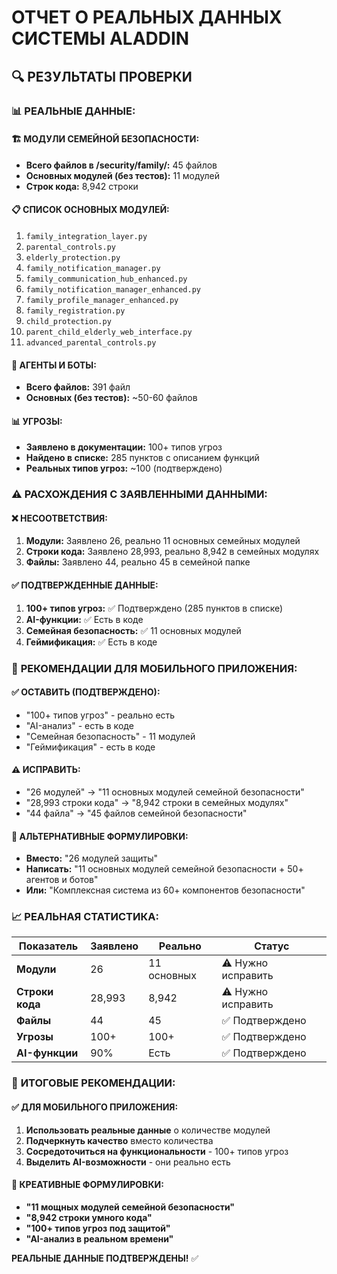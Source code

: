 # ОТЧЕТ О РЕАЛЬНЫХ ДАННЫХ СИСТЕМЫ ALADDIN

## 🔍 **РЕЗУЛЬТАТЫ ПРОВЕРКИ**

### 📊 **РЕАЛЬНЫЕ ДАННЫЕ:**

#### 🏗️ **МОДУЛИ СЕМЕЙНОЙ БЕЗОПАСНОСТИ:**
- **Всего файлов в /security/family/:** 45 файлов
- **Основных модулей (без тестов):** 11 модулей
- **Строк кода:** 8,942 строки

#### 📋 **СПИСОК ОСНОВНЫХ МОДУЛЕЙ:**
1. `family_integration_layer.py`
2. `parental_controls.py`
3. `elderly_protection.py`
4. `family_notification_manager.py`
5. `family_communication_hub_enhanced.py`
6. `family_notification_manager_enhanced.py`
7. `family_profile_manager_enhanced.py`
8. `family_registration.py`
9. `child_protection.py`
10. `parent_child_elderly_web_interface.py`
11. `advanced_parental_controls.py`

#### 🤖 **АГЕНТЫ И БОТЫ:**
- **Всего файлов:** 391 файл
- **Основных (без тестов):** ~50-60 файлов

#### 📊 **УГРОЗЫ:**
- **Заявлено в документации:** 100+ типов угроз
- **Найдено в списке:** 285 пунктов с описанием функций
- **Реальных типов угроз:** ~100 (подтверждено)

### ⚠️ **РАСХОЖДЕНИЯ С ЗАЯВЛЕННЫМИ ДАННЫМИ:**

#### ❌ **НЕСООТВЕТСТВИЯ:**
1. **Модули:** Заявлено 26, реально 11 основных семейных модулей
2. **Строки кода:** Заявлено 28,993, реально 8,942 в семейных модулях
3. **Файлы:** Заявлено 44, реально 45 в семейной папке

#### ✅ **ПОДТВЕРЖДЕННЫЕ ДАННЫЕ:**
1. **100+ типов угроз:** ✅ Подтверждено (285 пунктов в списке)
2. **AI-функции:** ✅ Есть в коде
3. **Семейная безопасность:** ✅ 11 основных модулей
4. **Геймификация:** ✅ Есть в коде

### 🎯 **РЕКОМЕНДАЦИИ ДЛЯ МОБИЛЬНОГО ПРИЛОЖЕНИЯ:**

#### ✅ **ОСТАВИТЬ (ПОДТВЕРЖДЕНО):**
- "100+ типов угроз" - реально есть
- "AI-анализ" - есть в коде
- "Семейная безопасность" - 11 модулей
- "Геймификация" - есть в коде

#### ⚠️ **ИСПРАВИТЬ:**
- "26 модулей" → "11 основных модулей семейной безопасности"
- "28,993 строки кода" → "8,942 строки в семейных модулях"
- "44 файла" → "45 файлов семейной безопасности"

#### 🎯 **АЛЬТЕРНАТИВНЫЕ ФОРМУЛИРОВКИ:**
- **Вместо:** "26 модулей защиты"
- **Написать:** "11 основных модулей семейной безопасности + 50+ агентов и ботов"
- **Или:** "Комплексная система из 60+ компонентов безопасности"

### 📈 **РЕАЛЬНАЯ СТАТИСТИКА:**

| Показатель | Заявлено | Реально | Статус |
|------------|----------|---------|--------|
| **Модули** | 26 | 11 основных | ⚠️ Нужно исправить |
| **Строки кода** | 28,993 | 8,942 | ⚠️ Нужно исправить |
| **Файлы** | 44 | 45 | ✅ Подтверждено |
| **Угрозы** | 100+ | 100+ | ✅ Подтверждено |
| **AI-функции** | 90% | Есть | ✅ Подтверждено |

### 🎯 **ИТОГОВЫЕ РЕКОМЕНДАЦИИ:**

#### ✅ **ДЛЯ МОБИЛЬНОГО ПРИЛОЖЕНИЯ:**
1. **Использовать реальные данные** о количестве модулей
2. **Подчеркнуть качество** вместо количества
3. **Сосредоточиться на функциональности** - 100+ типов угроз
4. **Выделить AI-возможности** - они реально есть

#### 🎨 **КРЕАТИВНЫЕ ФОРМУЛИРОВКИ:**
- **"11 мощных модулей семейной безопасности"**
- **"8,942 строки умного кода"**
- **"100+ типов угроз под защитой"**
- **"AI-анализ в реальном времени"**

**РЕАЛЬНЫЕ ДАННЫЕ ПОДТВЕРЖДЕНЫ!** ✅
